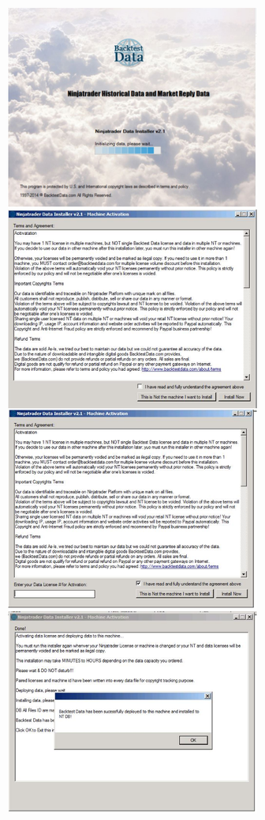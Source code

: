 ![0-installer-open.jpg](0-installer-open.jpg)
![1-terms.jpg](1-terms.jpg)
![2-license-check.jpg](2-license-check.jpg)
![4-install.jpg](4-install.jpg)